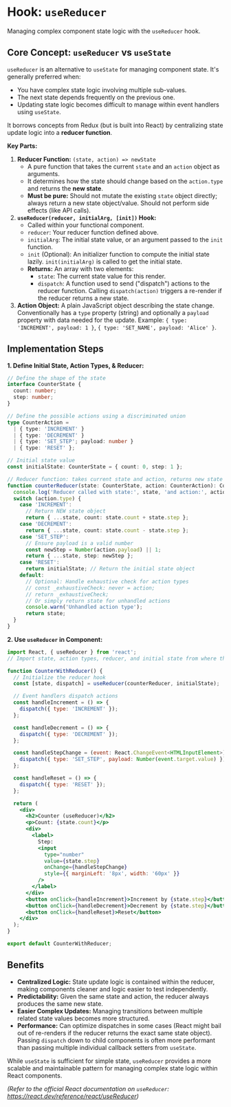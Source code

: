 # Hook: `useReducer`

Managing complex component state logic with the `useReducer` hook.

## Core Concept: `useReducer` vs `useState`

`useReducer` is an alternative to `useState` for managing component state. It's generally preferred when:

*   You have complex state logic involving multiple sub-values.
*   The next state depends frequently on the previous one.
*   Updating state logic becomes difficult to manage within event handlers using `useState`.

It borrows concepts from Redux (but is built into React) by centralizing state update logic into a **reducer function**.

**Key Parts:**

1.  **Reducer Function:** `(state, action) => newState`
    *   A pure function that takes the current `state` and an `action` object as arguments.
    *   It determines how the state should change based on the `action.type` and returns the **new state**.
    *   **Must be pure:** Should not mutate the existing `state` object directly; always return a new state object/value. Should not perform side effects (like API calls).
2.  **`useReducer(reducer, initialArg, [init])` Hook:**
    *   Called within your functional component.
    *   `reducer`: Your reducer function defined above.
    *   `initialArg`: The initial state value, or an argument passed to the `init` function.
    *   `init` (Optional): An initializer function to compute the initial state lazily. `init(initialArg)` is called to get the initial state.
    *   **Returns:** An array with two elements:
        *   `state`: The current state value for this render.
        *   `dispatch`: A function used to send ("dispatch") actions to the reducer function. Calling `dispatch(action)` triggers a re-render if the reducer returns a new state.
3.  **Action Object:** A plain JavaScript object describing the state change. Conventionally has a `type` property (string) and optionally a `payload` property with data needed for the update. Example: `{ type: 'INCREMENT', payload: 1 }`, `{ type: 'SET_NAME', payload: 'Alice' }`.

## Implementation Steps

**1. Define Initial State, Action Types, & Reducer:**

```typescript
// Define the shape of the state
interface CounterState {
  count: number;
  step: number;
}

// Define the possible actions using a discriminated union
type CounterAction =
  | { type: 'INCREMENT' }
  | { type: 'DECREMENT' }
  | { type: 'SET_STEP'; payload: number }
  | { type: 'RESET' };

// Initial state value
const initialState: CounterState = { count: 0, step: 1 };

// Reducer function: takes current state and action, returns new state
function counterReducer(state: CounterState, action: CounterAction): CounterState {
  console.log('Reducer called with state:', state, 'and action:', action);
  switch (action.type) {
    case 'INCREMENT':
      // Return NEW state object
      return { ...state, count: state.count + state.step };
    case 'DECREMENT':
      return { ...state, count: state.count - state.step };
    case 'SET_STEP':
      // Ensure payload is a valid number
      const newStep = Number(action.payload) || 1;
      return { ...state, step: newStep };
    case 'RESET':
      return initialState; // Return the initial state object
    default:
      // Optional: Handle exhaustive check for action types
      // const _exhaustiveCheck: never = action;
      // return _exhaustiveCheck;
      // Or simply return state for unhandled actions
      console.warn('Unhandled action type');
      return state;
  }
}
```

**2. Use `useReducer` in Component:**

```jsx
import React, { useReducer } from 'react';
// Import state, action types, reducer, and initial state from where they are defined

function CounterWithReducer() {
  // Initialize the reducer hook
  const [state, dispatch] = useReducer(counterReducer, initialState);

  // Event handlers dispatch actions
  const handleIncrement = () => {
    dispatch({ type: 'INCREMENT' });
  };

  const handleDecrement = () => {
    dispatch({ type: 'DECREMENT' });
  };

  const handleStepChange = (event: React.ChangeEvent<HTMLInputElement>) => {
    dispatch({ type: 'SET_STEP', payload: Number(event.target.value) });
  };

  const handleReset = () => {
    dispatch({ type: 'RESET' });
  };

  return (
    <div>
      <h2>Counter (useReducer)</h2>
      <p>Count: {state.count}</p>
      <div>
        <label>
          Step:
          <input
            type="number"
            value={state.step}
            onChange={handleStepChange}
            style={{ marginLeft: '8px', width: '60px' }}
          />
        </label>
      </div>
      <button onClick={handleIncrement}>Increment by {state.step}</button>
      <button onClick={handleDecrement}>Decrement by {state.step}</button>
      <button onClick={handleReset}>Reset</button>
    </div>
  );
}

export default CounterWithReducer;
```

## Benefits

*   **Centralized Logic:** State update logic is contained within the reducer, making components cleaner and logic easier to test independently.
*   **Predictability:** Given the same state and action, the reducer always produces the same new state.
*   **Easier Complex Updates:** Managing transitions between multiple related state values becomes more structured.
*   **Performance:** Can optimize dispatches in some cases (React might bail out of re-renders if the reducer returns the exact same state object). Passing `dispatch` down to child components is often more performant than passing multiple individual callback setters from `useState`.

While `useState` is sufficient for simple state, `useReducer` provides a more scalable and maintainable pattern for managing complex state logic within React components.

*(Refer to the official React documentation on `useReducer`: https://react.dev/reference/react/useReducer)*
